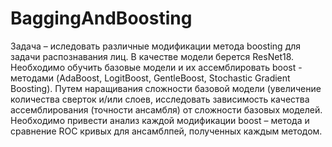 # BaggingAndBoosting

Задача – иследовать различные модификации метода boosting для задачи распознавания лиц.
В качестве модели берется ResNet18. Необходимо обучить базовые модели и их ассемблировать boost - методами (AdaBoost, LogitBoost, GentleBoost, Stochastic Gradient Boosting). Путем наращивания сложности базовой модели (увеличение количества сверток и/или слоев, исследовать зависимость качества ассемблирования (точности ансамбля) от сложности базовых моделей. Необходимо привести анализ каждой модификации boost – метода и сравнение ROC кривых для ансамблпей, полученных каждым методом.
